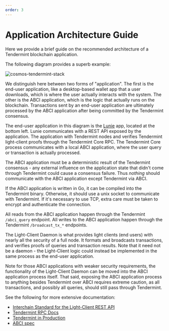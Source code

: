 ```yaml
---
order: 3
---
```


# Application Architecture Guide

Here we provide a brief guide on the recommended architecture of a
Tendermint blockchain application.

The following diagram provides a superb example:

![cosmos-tendermint-stack](../imgs/cosmos-tendermint-stack-4k.jpg)

We distinguish here between two forms of "application". The first is the
end-user application, like a desktop-based wallet app that a user downloads,
which is where the user actually interacts with the system. The other is the
ABCI application, which is the logic that actually runs on the blockchain.
Transactions sent by an end-user application are ultimately processed by the ABCI
application after being committed by the Tendermint consensus.

The end-user application in this diagram is the [Lunie](https://lunie.io/) app, located at the bottom
left. Lunie communicates with a REST API exposed by the application.
The application with Tendermint nodes and verifies Tendermint light-client proofs
through the Tendermint Core RPC. The Tendermint Core process communicates with
a local ABCI application, where the user query or transaction is actually
processed.

The ABCI application must be a deterministic result of the Tendermint
consensus - any external influence on the application state that didn't
come through Tendermint could cause a consensus failure. Thus _nothing_
should communicate with the ABCI application except Tendermint via ABCI.

If the ABCI application is written in Go, it can be compiled into the
Tendermint binary. Otherwise, it should use a unix socket to communicate
with Tendermint. If it's necessary to use TCP, extra care must be taken
to encrypt and authenticate the connection.

All reads from the ABCI application happen through the Tendermint `/abci_query`
endpoint. All writes to the ABCI application happen through the Tendermint
`/broadcast_tx_*` endpoints.

The Light-Client Daemon is what provides light clients (end users) with
nearly all the security of a full node. It formats and broadcasts
transactions, and verifies proofs of queries and transaction results.
Note that it need not be a daemon - the Light-Client logic could instead
be implemented in the same process as the end-user application.

Note for those ABCI applications with weaker security requirements, the
functionality of the Light-Client Daemon can be moved into the ABCI
application process itself. That said, exposing the ABCI application process
to anything besides Tendermint over ABCI requires extreme caution, as
all transactions, and possibly all queries, should still pass through
Tendermint.

See the following for more extensive documentation:

- [Interchain Standard for the Light-Client REST API](https://github.com/evdatsion/cosmos-sdk/pull/1028)
- [Tendermint RPC Docs](https://docs.tendermint.com/master/rpc/)
- [Tendermint in Production](../tendermint-core/running-in-production.md)
- [ABCI spec](https://github.com/evdatsion/spec/tree/95cf253b6df623066ff7cd4074a94e7a3f147c7a/spec/abci)
